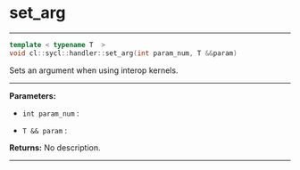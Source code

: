 # set_arg

---

```cpp
template < typename T  >
void cl::sycl::handler::set_arg(int param_num, T &&param)
```


Sets an argument when using interop kernels. 


---
**Parameters:**

 - `int param_num`
: 

 - `T && param`
: 

**Returns:** No description.

---
